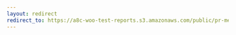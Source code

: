 ```yaml
---
layout: redirect
redirect_to: https://a8c-woo-test-reports.s3.amazonaws.com/public/pr-merge/39894/e2e/index.html
---
```

